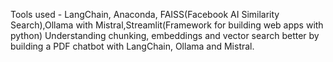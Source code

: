 Tools used - LangChain, Anaconda, FAISS(Facebook AI Similarity Search),Ollama with Mistral,Streamlit(Framework for building web apps with python)
Understanding chunking, embeddings and vector search better by building a PDF chatbot with LangChain, Ollama and Mistral.
